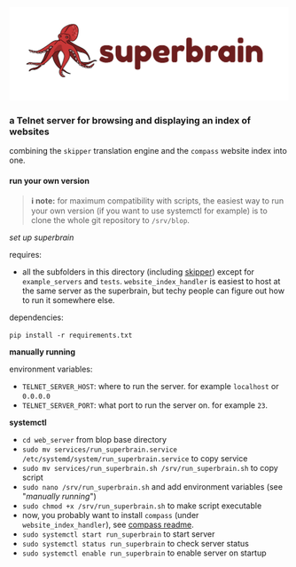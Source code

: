 ![superbrain logo](superbrain-logo.png)

### a Telnet server for browsing and displaying an index of websites
combining the `skipper` translation engine and the `compass` website index into one.


#### run your own version

> **ℹ️ note:** for maximum compatibility with scripts, the easiest way to run your own version
> (if you want to use systemctl for example) is to clone the whole git repository to `/srv/blop`.

*set up superbrain*

requires:

* all the subfolders in this directory (including [skipper](content_renderer/README.md)) except for `example_servers` and `tests`.
`website_index_handler` is easiest to host at the same server as the superbrain, but techy people can
figure out how to run it somewhere else.

dependencies: 

`pip install -r requirements.txt`

**manually running**

environment variables:

* `TELNET_SERVER_HOST`: where to run the server. for example `localhost` or `0.0.0.0`
* `TELNET_SERVER_PORT`: what port to run the server on. for example `23`.

**systemctl**

* `cd web_server` from blop base directory
* `sudo mv services/run_superbrain.service /etc/systemd/system/run_superbrain.service` to copy service
* `sudo mv services/run_superbrain.sh /srv/run_superbrain.sh` to copy script
* `sudo nano /srv/run_superbrain.sh` and add environment variables (see "*manually running*")
* `sudo chmod +x /srv/run_superbrain.sh` to make script executable
* now, you probably want to install `compass` (under `website_index_handler`), see [compass readme](website_index_handler/README.md).
* `sudo systemctl start run_superbrain` to start server
* `sudo systemctl status run_superbrain` to check server status
* `sudo systemctl enable run_superbrain` to enable server on startup
